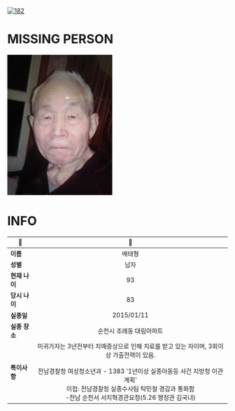 [![182](https://img.shields.io/badge/%EC%8B%A4%EC%A2%85%EC%8B%A0%EA%B3%A0%EB%8A%94%20%EA%B5%AD%EB%B2%88%EC%97%86%EC%9D%B4-182-blue)](http://safe182.go.kr/index.do)

# MISSING PERSON

<img src="./missing_person.jpg">

# INFO

|🔑|💎|
|--|:--:|
|**이름**|배태형|
|**성별**|남자|
|**현재 나이**|93|
|**당시 나이**|83|
|**실종일**|2015/01/11|
|**실종 장소**|순천시 조례동 대림아파트 |
|**특이사항**|미귀가자는 3년전부터 치매증상으로 인해 치료를 받고 있는 자이며, 3회이상 가출전력이 있음.</br></br>전남경찰청 여성청소년과 - 1383 '1년이상 실종아동등 사건 지방청 이관계획'</br> 이첩: 전남경찰청 실종수사팀 탁민철 경감과 통화함</br>-전남 순천서 서지혁경관요청(5.26 행정관 김국녀)|
